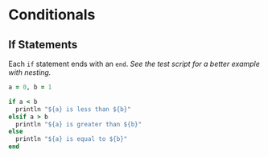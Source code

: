 # Conditionals

## If Statements
Each `if` statement ends with an `end`. *See the test script for a better example with nesting.*

```ruby
a = 0, b = 1

if a < b
  println "${a} is less than ${b}"
elsif a > b
  println "${a} is greater than ${b}"
else
  println "${a} is equal to ${b}"
end
```